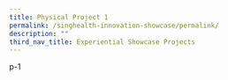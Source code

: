 ```yaml
---
title: Physical Project 1
permalink: /singhealth-innovation-showcase/permalink/
description: ""
third_nav_title: Experiential Showcase Projects
---
```

p-1